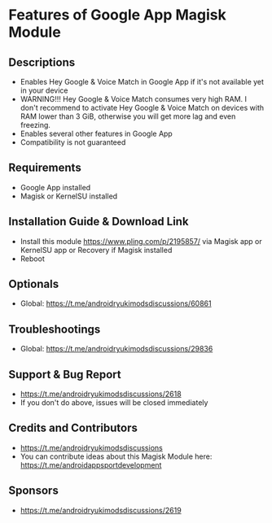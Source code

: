 # Features of Google App Magisk Module

## Descriptions
- Enables Hey Google & Voice Match in Google App if it's not available yet in your device
- WARNING!!! Hey Google & Voice Match consumes very high RAM. I don't recommend to activate Hey Google & Voice Match on devices with RAM lower than 3 GiB, otherwise you will get more lag and even freezing.
- Enables several other features in Google App
- Compatibility is not guaranteed

## Requirements
- Google App installed
- Magisk or KernelSU installed

## Installation Guide & Download Link
- Install this module https://www.pling.com/p/2195857/ via Magisk app or KernelSU app or Recovery if Magisk installed
- Reboot

## Optionals
- Global: https://t.me/androidryukimodsdiscussions/60861

## Troubleshootings
- Global: https://t.me/androidryukimodsdiscussions/29836

## Support & Bug Report
- https://t.me/androidryukimodsdiscussions/2618
- If you don't do above, issues will be closed immediately

## Credits and Contributors
- https://t.me/androidryukimodsdiscussions
- You can contribute ideas about this Magisk Module here: https://t.me/androidappsportdevelopment

## Sponsors
- https://t.me/androidryukimodsdiscussions/2619


